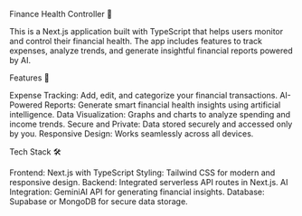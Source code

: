 Finance Health Controller 🚀

This is a Next.js application built with TypeScript that helps users monitor and control their financial health. The app includes features to track expenses, analyze trends, and generate insightful financial reports powered by AI.

Features 🌟

Expense Tracking: Add, edit, and categorize your financial transactions.
AI-Powered Reports: Generate smart financial health insights using artificial intelligence.
Data Visualization: Graphs and charts to analyze spending and income trends.
Secure and Private: Data stored securely and accessed only by you.
Responsive Design: Works seamlessly across all devices.

Tech Stack 🛠️

Frontend: Next.js with TypeScript
Styling: Tailwind CSS for modern and responsive design.
Backend: Integrated serverless API routes in Next.js.
AI Integration: GeminiAI API for generating financial insights.
Database: Supabase or MongoDB for secure data storage.
